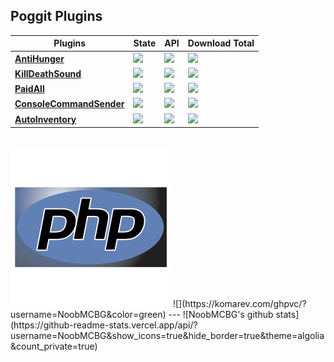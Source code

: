 ## Poggit Plugins

| **Plugins** | **State** | **API** | **Download Total** |
| --- | --- | --- | --- |
| **[**AntiHunger**](https://github.com/NoobMCBG/AntiHunger)** | *<a href="https://poggit.pmmp.io/p/AntiHunger"><img src="https://poggit.pmmp.io/shield.state/AntiHunger"></a>* | **<a href="https://poggit.pmmp.io/p/KillDeathSound"><img src="https://poggit.pmmp.io/shield.api/AntiHunger"></a>** | **<a href="https://poggit.pmmp.io/p/AntiHunger"><img src="https://poggit.pmmp.io/shield.dl.total/AntiHunger"></a>**|
| **[**KillDeathSound**](https://github.com/NoobMCBG/KillDeathSound)** | **<a href="https://poggit.pmmp.io/p/KillDeathSound"><img src="https://poggit.pmmp.io/shield.state/KillDeathSound"></a>** | **<a href="https://poggit.pmmp.io/p/KillDeathSound"><img src="https://poggit.pmmp.io/shield.api/KillDeathSound"></a>** | **<a href="https://poggit.pmmp.io/p/KillDeathSound"><img src="https://poggit.pmmp.io/shield.dl.total/KillDeathSound"></a>**|
| **[**PaidAll**](https://github.com/NoobMCBG/PaidAll)** | **<a href="https://poggit.pmmp.io/p/PaidAll"><img src="https://poggit.pmmp.io/shield.state/PaidAll"></a>** | **<a href="https://poggit.pmmp.io/p/PaidAll"><img src="https://poggit.pmmp.io/shield.api/PaidAll"></a>** | **<a href="https://poggit.pmmp.io/p/PaidAll"><img src="https://poggit.pmmp.io/shield.dl.total/PaidAll"></a>** |
| **[**ConsoleCommandSender**](https://github.com/NoobMCBG/ConsoleCommandSender)** | **<a href="https://poggit.pmmp.io/p/ConsoleCommandSender"><img src="https://poggit.pmmp.io/shield.state/ConsoleCommandSender"></a>** | **<a href="https://poggit.pmmp.io/p/ConsoleCommandSender"><img src="https://poggit.pmmp.io/shield.api/ConsoleCommandSender"></a>** | **<a href="https://poggit.pmmp.io/p/ConsoleCommandSender"><img src="https://poggit.pmmp.io/shield.dl.total/ConsoleCommandSender"></a>** |
| **[**AutoInventory**](https://github.com/NoobMCBG/AutoInventory)** | **<a href="https://poggit.pmmp.io/p/AutoInventory"><img src="https://poggit.pmmp.io/shield.state/AutoInventory"></a>** | **<a href="https://poggit.pmmp.io/p/AutoInventory"><img src="https://poggit.pmmp.io/shield.api/AutoInventory"></a>** | **<a href="https://poggit.pmmp.io/p/AutoInventory"><img src="https://poggit.pmmp.io/shield.dl.total/AutoInventory"></a>** |


<br>
<img src="https://raw.githubusercontent.com/devicons/devicon/master/icons/php/php-original.svg"/>
![](https://komarev.com/ghpvc/?username=NoobMCBG&color=green)
--- 
![NoobMCBG's github stats](https://github-readme-stats.vercel.app/api/?username=NoobMCBG&show_icons=true&hide_border=true&theme=algolia&count_private=true)
<!--
